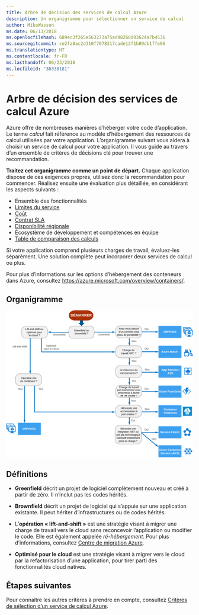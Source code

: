 ```yaml
---
title: Arbre de décision des services de calcul Azure
description: Un organigramme pour sélectionner un service de calcul
author: MikeWasson
ms.date: 06/13/2018
ms.openlocfilehash: 689ec3f265e563273a75ad98268d03624a7b4536
ms.sourcegitcommit: ce2fa8ac2d310f7078317cade12f1b89db1ffe06
ms.translationtype: HT
ms.contentlocale: fr-FR
ms.lasthandoff: 06/23/2018
ms.locfileid: "36338181"
---
```

# <a name="decision-tree-for-azure-compute-services"></a>Arbre de décision des services de calcul Azure

Azure offre de nombreuses manières d’héberger votre code d’application. Le terme *calcul* fait référence au modèle d’hébergement des ressources de calcul utilisées par votre application. L’organigramme suivant vous aidera à choisir un service de calcul pour votre application. Il vous guide au travers d’un ensemble de critères de décisions clé pour trouver une recommandation. 

**Traitez cet organigramme comme un point de départ.** Chaque application dispose de ces exigences propres, utilisez donc la recommandation pour commencer. Réalisez ensuite une évaluation plus détaillée, en considérant les aspects suivants :
 
- Ensemble des fonctionnalités
- [Limites du service](/azure/azure-subscription-service-limits)
- [Coût](https://azure.microsoft.com/pricing/)
- [Contrat SLA](https://azure.microsoft.com/support/legal/sla/)
- [Disponibilité régionale](https://azure.microsoft.com/global-infrastructure/services/)
- Écosystème de développement et compétences en équipe
- [Table de comparaison des calculs](./compute-comparison.md)

Si votre application comprend plusieurs charges de travail, évaluez-les séparément. Une solution complète peut incorporer deux services de calcul ou plus.

Pour plus d’informations sur les options d’hébergement des conteneurs dans Azure, consultez https://azure.microsoft.com/overview/containers/.

## <a name="flowchart"></a>Organigramme

![](../images/compute-decision-tree.svg)

## <a name="definitions"></a>Définitions

- **Greenfield** décrit un projet de logiciel complètement nouveau et créé à partir de zéro. Il n’inclut pas les codes hérités. 

- **Brownfield** décrit un projet de logiciel qui s’appuie sur une application existante. Il peut hériter d’infrastructures ou de codes hérités.

- L’**opération « lift-and-shift »** est une stratégie visant à migrer une charge de travail vers le cloud sans reconcevoir l’application ou modifier le code. Elle est également appelée *ré-hébergement*. Pour plus d’informations, consultez [Centre de migration Azure](https://azure.microsoft.com/migration/).

- **Optimisé pour le cloud** est une stratégie visant à migrer vers le cloud par la refactorisation d’une application, pour tirer parti des fonctionnalités cloud natives.

## <a name="next-steps"></a>Étapes suivantes

Pour connaître les autres critères à prendre en compte, consultez [Critères de sélection d’un service de calcul Azure](./compute-comparison.md).
